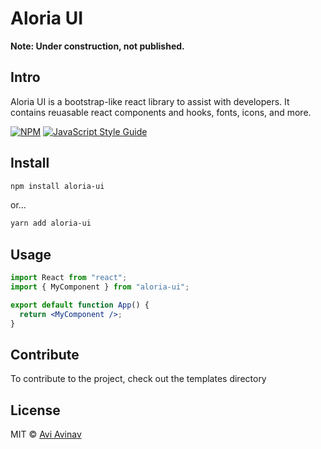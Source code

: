 # Aloria UI

<p><b>Note: Under construction, not published.</b></p>

## Intro

<p>Aloria UI is a bootstrap-like react library to assist with developers. It contains reuasable react components and hooks, fonts, icons, and more.</p>

[![NPM](https://img.shields.io/npm/v/aloria-ui.svg)](https://www.npmjs.com/package/aloria-ui) [![JavaScript Style Guide](https://img.shields.io/badge/code_style-standard-brightgreen.svg)](https://standardjs.com)

## Install

```bash
npm install aloria-ui
```

or...

```bash
yarn add aloria-ui
```

## Usage

```jsx
import React from "react";
import { MyComponent } from "aloria-ui";

export default function App() {
  return <MyComponent />;
}
```

## Contribute

<p>To contribute to the project, check out the templates directory</p>

## License

MIT © [Avi Avinav](https://github.com/AviAvinav)
